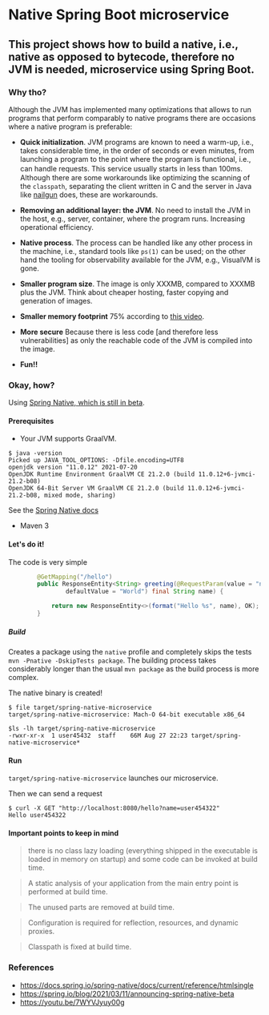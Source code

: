 # Native Spring Boot microservice

## This project shows how to build a native, i.e., native as opposed to bytecode, therefore no JVM is needed, microservice using Spring Boot.

### Why tho?
Although the JVM has implemented many optimizations that allows to run programs that perform comparably to native programs there are occasions where a native program is preferable:

* **Quick initialization**. JVM programs are known to need a warm-up, i.e., takes considerable time, in the order of seconds or even minutes, from launching a program to the point where the program is functional, i.e., can handle requests.  This service usually starts in less than 100ms.　Although there are some workarounds like optimizing the scanning of the `classpath`, separating the client written in C and the server in Java like [nailgun](https://github.com/facebook/nailgun) does, these are workarounds.
  
* **Removing an additional layer: the JVM**. No need to install the JVM in the host, e.g., server, container, where the program runs. Increasing operational efficiency.

* **Native process**. The process can be handled like any other process in the machine, i.e., standard tools like `ps(1)` can be used; on the other hand the tooling for observability available for the JVM, e.g., VisualVM is gone.

* **Smaller program size**. The image is only XXXMB, compared to XXXMB plus the JVM. Think about cheaper hosting, faster copying and generation of images.

* **Smaller memory footprint** 75% according to [this video](https://youtu.be/7WYVJyuy00g?t=256).

* **More secure** Because there is less code [and therefore less vulnerabilities] as only the reachable code of the JVM is compiled into the image.

* **Fun!!**

### Okay, how?
Using [Spring Native, which is still in beta](https://spring.io/blog/2021/03/11/announcing-spring-native-beta).

#### Prerequisites
* Your JVM supports GraalVM.
```
$ java -version
Picked up JAVA_TOOL_OPTIONS: -Dfile.encoding=UTF8
openjdk version "11.0.12" 2021-07-20
OpenJDK Runtime Environment GraalVM CE 21.2.0 (build 11.0.12+6-jvmci-21.2-b08)
OpenJDK 64-Bit Server VM GraalVM CE 21.2.0 (build 11.0.12+6-jvmci-21.2-b08, mixed mode, sharing)
```
See the [Spring Native docs](https://docs.spring.io/spring-native/docs/current/reference/htmlsingle/#getting-started-native-build-tools)

* Maven 3


#### Let's do it!
The code is very simple
```java
        @GetMapping("/hello")
        public ResponseEntity<String> greeting(@RequestParam(value = "name",
                defaultValue = "World") final String name) {

            return new ResponseEntity<>(format("Hello %s", name), OK);
        }
```

##### Build
Creates a package using the `native` profile and completely skips the tests `mvn -Pnative -DskipTests package`.
The building process takes considerably longer than the usual `mvn package` as the build process is more complex.

The native binary is created!
```
$ file target/spring-native-microservice
target/spring-native-microservice: Mach-O 64-bit executable x86_64
```

```
$ls -lh target/spring-native-microservice
-rwxr-xr-x  1 user45432  staff    66M Aug 27 22:23 target/spring-native-microservice*
```  


#### Run
`target/spring-native-microservice` launches our microservice.


Then we can send a request
```
$ curl -X GET "http://localhost:8080/hello?name=user454322"
Hello user454322
```

#### Important points to keep in mind
> there is no class lazy loading (everything shipped in the executable is loaded in memory on startup) and some code can be invoked at build time.

> A static analysis of your application from the main entry point is performed at build time.

> The unused parts are removed at build time.

> Configuration is required for reflection, resources, and dynamic proxies.

> Classpath is fixed at build time.

### References
* https://docs.spring.io/spring-native/docs/current/reference/htmlsingle
* https://spring.io/blog/2021/03/11/announcing-spring-native-beta
* https://youtu.be/7WYVJyuy00g
